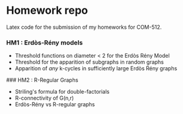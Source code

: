 # Homework repo

Latex code for the submission of my homeworks for COM-512.

### HM1 : Erdòs-Rény models

- Threshold functions on diameter < 2 for the Erdòs Rény Model
- Threshold for the apparition of subgraphs in random graphs
- Apparition of *any* k-cycles in sufficiently large Erdòs Rény graphs

### HM2 : R-Regular Graphs

* Striling's formula for double-factorials
* R-connectivity of G(n,r)
* Erdòs-Rény vs R-regular graphs


